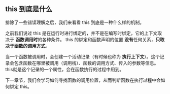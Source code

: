 ## this 到底是什么

排除了一些错误理解之后，我们来看看 this 到底是一种什么样的机制。

之前我们说过 this 是在运行时进行绑定的，并不是在编写时绑定，它的上下文取决于 **函数调用时**的各种条件。 this 的绑定和函数声明的位置 **没有**任何关系，**只取决于函数的调用方式**。

当一个函数被调用时，会创建一个活动记录（有时候也称为 **执行上下文**）。这个记录会包含函数在哪里被调用（调用栈）、函数的调用方式、传入的参数等信息。 this就是这个记录的一个属性，会在函数执行的过程中用到。

下一章节，我们会学习如何寻找函数的调用位置，从而判断函数在执行过程中会如何绑定 this。

